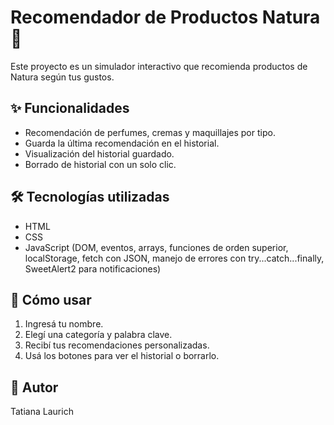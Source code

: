 # Recomendador de Productos Natura 🌿

Este proyecto es un simulador interactivo que recomienda productos de Natura según tus gustos.

## ✨ Funcionalidades
- Recomendación de perfumes, cremas y maquillajes por tipo.
- Guarda la última recomendación en el historial.
- Visualización del historial guardado.
- Borrado de historial con un solo clic.

## 🛠️ Tecnologías utilizadas
- HTML
- CSS
- JavaScript (DOM, eventos, arrays, funciones de orden superior, localStorage, fetch con JSON, manejo de errores con try...catch...finally, SweetAlert2 para notificaciones)

## 🚀 Cómo usar
1. Ingresá tu nombre.
2. Elegí una categoría y palabra clave.
3. Recibí tus recomendaciones personalizadas.
4. Usá los botones para ver el historial o borrarlo.

## 📌 Autor
Tatiana Laurich
